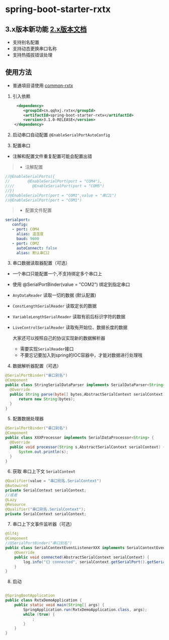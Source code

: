 # spring-boot-starter-rxtx

## 3.x版本新功能 [2.x版本文档](https://github.com/han1396735592/spring-boot-starter-rxtx/tree/2.1.0)

- 支持别名配置
- 支持动态更换串口名称
- 支持热插拔错误处理
## 使用方法

- 普通項目请使用 [common-rxtx](https://github.com/han1396735592/common-rxtx)

1. 引入依赖
 ```xml
      <dependency>
         <groupId>cn.qqhxj.rxtx</groupId>
         <artifactId>spring-boot-starter-rxtx</artifactId>
         <version>3.1.0-RELEASE</version>
     </dependency>
 ```
2. 启动串口自动配置 `@EnableSerialPortAutoConfig`

3. 配置串口

- 注解和配置文件重复配置可能会配置出错

> - 注解配置 
```java
//@EnableSerialPorts({
//        @EnableSerialPort(port = "COM4"),
////        @EnableSerialPort(port = "COM5")
//})
//@EnableSerialPort(port = "COM1",value = "串口1")
//@EnableSerialPort(port = "COM1")
```
> - 配置文件配置
>
```yml
serialport:
   config:
   - port: COM4
     alias: 温湿度
     baud: 9600
   - port: COM2
     autoConnect: false
     alias: 默认串口2
 ```

3. 串口数据读取器配置（可选）

- 一个串口只能配置一个,不支持绑定多个串口上
- 使用 @SerialPortBinder(value = "COM2") 绑定到指定串口
- `AnyDataReader` 读取一切的数据 (默认配置)
- `ConstLengthSerialReader` 读取定长的数据
- `VariableLengthSerialReader` 读取有前后标识字符的数据
- `LiveControlSerialReader` 读取有开始位、数据长度的数据

  大家还可以按照自己的协议实现新的数据解析器
    - 需要实现`SerialReader`接口
    - 不要忘记要加入到spring的IOC容器中，才能对数据进行处理哦

4. 数据解析器配置（可选）
```java
@SerialPortBinder("串口别名")
@Component
public class StringSerialDataParser implements SerialDataParser<String> {
  @Override
  public String parse(byte[] bytes,AbstractSerialContext serialContext) {
      return new String(bytes);
  }
}
``` 
5. 配置数据处理器
```java
@SerialPortBinder("串口别名")
@Component
public class XXXProcessor implements SerialDataProcessor<String> {
  @Override
  public void processor(String s,AbstractSerialContext serialContext) {
      System.out.println(s);
  }
}
```  
 

6. 获取 串口上下文 `SerialContext`

```java
@Qualifier(value = "串口别名.SerialContext")
@Autowired
private SerialContext serialContext;
//或者
@Lazy
@Resource
@Qualifier("串口别名.SerialContext");
private SerialContext serialContext;
```

7. 串口上下文事件监听器（可选）

```java
@Slf4j
@Component
//@SerialPortBinder("串口别名")
public class SerialContextEventListenerXXX implements SerialContextEventListener {
    @Override
    public void connected(AbstractSerialContext serialContext) {
        log.info("{} connected", serialContext.getSerialPort().getSerialPortInstance().getName());
    }
}
```
8. 启动

```java

@SpringBootApplication
public class RxtxDemoApplication {
    public static void main(String[] args) {
        SpringApplication.run(RxtxDemoApplication.class, args);
        while (true) {
            ;
        }
    }
}
```   

